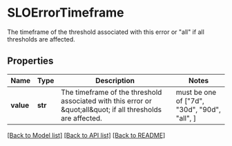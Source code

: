 # SLOErrorTimeframe

The timeframe of the threshold associated with this error or \"all\" if all thresholds are affected.

## Properties
Name | Type | Description | Notes
------------ | ------------- | ------------- | -------------
**value** | **str** | The timeframe of the threshold associated with this error or \&quot;all\&quot; if all thresholds are affected. |  must be one of ["7d", "30d", "90d", "all", ]

[[Back to Model list]](README.md#documentation-for-models) [[Back to API list]](README.md#documentation-for-api-endpoints) [[Back to README]](README.md)


